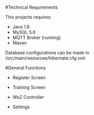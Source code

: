 #Technical Requirements

This projects requires:
- Java 1.8
- MySQL 5.6
- MQTT Broker (running)
- Maven

Database configurations can be made in
	/src/main/resources/hibernate.cfg.xml
	
	
#General Functions
- Register Screen



- Training Screen



- WoZ Controller



- Settings
